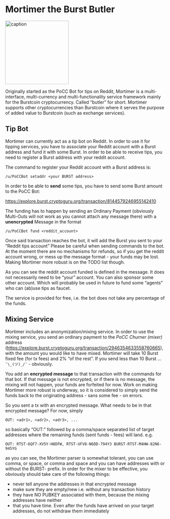 Mortimer the Burst Butler
=========================

<img src="Mortimer.png" title="caption" alt="caption" width="200" />

Originally started as the PoCC Bot for tips on Reddit, Mortimer is a multi-interface, multi-currency and multi-functionality service framework mainly for the Burstcoin cryptocurrency. Called “butler” for short. Mortimer supports other cryptocurrencies than Burstcoin where it serves the purpose of added value to Burstcoin (such as exchange services).

Tip Bot
-------

Mortimer can currently act as a tip bot on Reddit. In order to use it for tipping services, you have to associate your Reddit account with a Burst address and fund it with some Burst. In order to be able to receive tips, you need to register a Burst address with your reddit account.

The command to register your Reddit account with a Burst address is:

    /u/PoCCBot setaddr <your BURST address>

In order to be able to **send** some tips, you have to send some Burst amount to the PoCC Bot:

<https://explore.burst.cryptoguru.org/transaction/8144579246955142410>

The funding has to happen by sending an Ordinary Payment (obviously Multi-Outs will not work as you cannot attach any message there) with a **unencrypted** Message in the format

    /u/PoCCBot fund <reddit_account>

Once said transaction reaches the bot, it will add the Burst you sent to your “Reddit tips account” Please be careful when sending commands to the bot. At the moment there are no mechanisms for refunds, so if you get the reddit account wrong, or mess up the message format - your funds may be lost. Making Mortimer more robust is on the TODO list though.

As you can see the reddit account funded is defined in the message. It does not necessarily need to be “your” account. You can also sponsor some other account. Which will probably be used in future to fund some “agents” who can (ab)use tips as faucet.

The service is provided for free, i.e. the bot does not take any percentage of the funds.

Mixing Service
--------------

Mortimer includes an anonymization/mixing service. In order to use the mixing service, you send an ordinary payment to the *PoCC Churner (mixer)* address (https://explore.burst.cryptoguru.org/transaction/2946354633558760665), with the amount you would like to have mixed. Mortimer will take 10 Burst fixed fee (for tx fees) and 2% “of the rest”. If you send less than 10 Burst ... `¯\_(ツ)_/¯` - obviously.

You add an **encrypted message** to that transaction with the commands for that bot. If that message is not encrypted, or if there is no message, the mixing will not happen, your funds are forfeited for now. Work on making Mortimer more robust is underway, so it is considered to simply send the funds back to the originating address - sans some fee - on errors.

So you sent a tx with an encrypted message. What needs to be in that encrypted message? For now, simply

    OUT: <adr1>, <adr2>, <adr3>, ...

so basically “OUT:” followed by a comma/space separated list of target addresses where the remaining funds (sent funds - fees) will land. e.g.

    OUT: RTST-6QF7-XV5Y-H8DFW, RTST-UFV8-N6DD-794Y3 BURST-RTST-M4HW-82N6-945YG

as you can see, the Mortimer parser is somewhat tolerant, you can use comma, or space, or comma and space and you can have addresses with or without the BURST- prefix. In order for the mixer to be effective, you obviously should take care of the following things:

-   never tell anyone the addresses in that encrypted message
-   make sure they are empty/new i.e. without any transaction history
-   they have NO PUBKEY associated with them, because the mixing addresses have neither
-   that you have time. Even after the funds have arrived on your target addresses, do not withdraw them immediately

